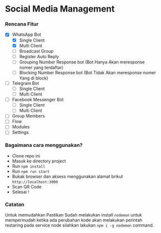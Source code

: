 # Social Media Management 
 

### Rencana Fitur

- [x] WhatsApp Bot
   - [x] Single Client
   - [x] Multi Client
   - [ ] Broadcast Group
   - [ ] Register Auto Reply 
   - [ ] Grouping Number Response bot (Bot Hanya Akan meresponse nomer yang terdaftar) 
   - [ ] Blocking Number Response bot (Bot Tidak Akan meresponse nomer Yang di block) 
- [ ] Telegram Bot
    - [ ] Single Client
    - [ ] Multi Client
- [ ] Facebook Messenger Bot
    - [ ] Single Client
    - [ ] Multi Client 
- [ ] Group Members
- [ ] Flow
- [ ] Modules
- [ ] Settings

### Bagaimana cara menggunakan?
- Clone repo ini 
- Masuk ke directory project
- Run `npm install`
- Run `npm run start`
- Bukak browser dan aksess menggunakan alamat brikut `http://localhost:3000`
- Scan QR Code
- Selesai !

### Catatan
Untuk memudahkan Pastikan Sudah melakukan install `nodemon` untuk mempermudah ketika ada perubahan kode akan melakukan perintah restaring pada service node silahkan lakukan   `npm i -g nodemon` command.
 
